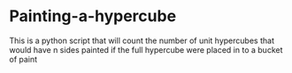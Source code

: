 # Painting-a-hypercube
This is a python script that will count the number of unit hypercubes that would have n sides painted if the full hypercube were placed in to a bucket of paint
